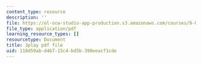 ```yaml
---
content_type: resource
description: ''
file: https://ol-ocw-studio-app-production.s3.amazonaws.com/courses/9-00sc-introduction-to-psychology-fall-2011/118d59abd4b715c4bd5b390eeacf1cde_v4ur5mna060.pdf
file_type: application/pdf
learning_resource_types: []
resourcetype: Document
title: 3play pdf file
uid: 118d59ab-d4b7-15c4-bd5b-390eeacf1cde
---
```

